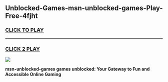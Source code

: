 
## Unblocked-Games-msn-unblocked-games-Play-Free-4fjht
<h3>
<a href="https://premium76.site?title=msn-unblocked-games&ref=22A">CLICK TO PLAY</a></h3>
<hr>

<h3>
<a href="https://premium76.site?title=msn-unblocked-games&ref=22A">CLICK 2 PLAY</a>
  
</h3>

<a href="https://premium76.site?title=msn-unblocked-games&ref=22A"><img src="https://clearcache.store/games.png"></a>


**msn-unblocked-games games unblocked: Your Gateway to Fun and Accessible Online Gaming**
